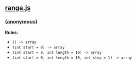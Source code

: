 ## [range.js](range.js)

### [(anonymous)](range.js#L6-20)

__Rules:__ 

  - `() -> array`
  - `(int start = 0) -> array`
  - `(int start = 0, int length = 10) -> array`
  - `(int start = 0, int length = 10, int step = 1) -> array`


